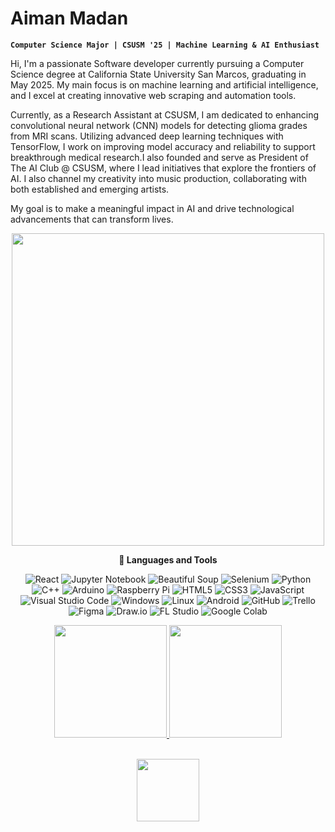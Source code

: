 # Aiman Madan 

**`Computer Science Major | CSUSM '25 | Machine Learning & AI Enthusiast`**

Hi, I'm a passionate Software developer currently pursuing a Computer Science degree at California State University San Marcos, graduating in May 2025. My main focus is on machine learning and artificial intelligence, and I excel at creating innovative web scraping and automation tools.

Currently, as a Research Assistant at CSUSM, I am dedicated to enhancing convolutional neural network (CNN) models for detecting glioma grades from MRI scans. Utilizing advanced deep learning techniques with TensorFlow, I work on improving model accuracy and reliability to support breakthrough medical research.I also founded and serve as President of The AI Club @ CSUSM, where I lead initiatives that explore the frontiers of AI. I also channel my creativity into music production, collaborating with both established and emerging artists.

My goal is to make a meaningful impact in AI and drive technological advancements that can transform lives.


<p align="center">
  <img src="https://github.com/Anmol-Baranwal/Cool-GIFs-For-GitHub/assets/74038190/993370af-11f4-48e7-9e0d-e5b79c2e7890" width="500">
<br>
<p align="center">
  <strong>🧰 Languages and Tools</strong>
</p>

<p align="center">

  <img alt="React" src="https://img.shields.io/badge/React-20232A?style=for-the-badge&logo=react&logoColor=61DAFB"/>
  <img alt="Jupyter Notebook" src="https://img.shields.io/badge/Jupyter%20Notebook-F37626?style=for-the-badge&logo=jupyter&logoColor=white"/>
  <img alt="Beautiful Soup" src="https://img.shields.io/badge/beautiful%20soup-3776AB?style=for-the-badge&logo=beautifulsoup&logoColor=white"/>
  <img alt="Selenium" src="https://img.shields.io/badge/-selenium-%43B02A?style=for-the-badge&logo=selenium&logoColor=white"/>
  <img alt="Python" src="https://img.shields.io/badge/python-306998.svg?style=for-the-badge&logo=python&logoColor=white"/>
  <img alt="C++" src="https://img.shields.io/badge/c%2B%2B-%2300599C.svg?style=for-the-badge&logo=c%2B%2B&logoColor=white"/>
  <img alt="Arduino" src="https://img.shields.io/badge/-Arduino-00979D?style=for-the-badge&logo=Arduino&logoColor=white"/>
  <img alt="Raspberry Pi" src="https://img.shields.io/badge/-RaspberryPi-C51A4A?style=for-the-badge&logo=Raspberry-Pi&logoColor=white"/>
  <img alt="HTML5" src="https://img.shields.io/badge/html5-%23E34F26.svg?style=for-the-badge&logo=html5&logoColor=white"/>
  <img alt="CSS3" src="https://img.shields.io/badge/css3-%231572B6.svg?style=for-the-badge&logo=css3&logoColor=white"/>
  <img alt="JavaScript" src="https://img.shields.io/badge/javascript-%23323330.svg?style=for-the-badge&logo=javascript&logoColor=%23F7DF1E"/>
  <img alt="Visual Studio Code" src="https://img.shields.io/badge/VSCode-0078d7.svg?style=for-the-badge&logo=visual-studio-code&logoColor=white"/>
  <img alt="Windows" src="https://img.shields.io/badge/Windows-0078D6?style=for-the-badge&logo=windows&logoColor=white" />
  <img alt="Linux" src="https://img.shields.io/badge/Linux-FCC624?style=for-the-badge&logo=linux&logoColor=black"/>
  <img alt="Android" src="https://img.shields.io/badge/Android-3DDC84?style=for-the-badge&logo=android&logoColor=white"/>
  <img alt="GitHub" src="https://img.shields.io/badge/github-%23121011.svg?style=for-the-badge&logo=github&logoColor=white"/>
  <img alt="Trello" src="https://img.shields.io/badge/Trello-%23026AA7.svg?style=for-the-badge&logo=Trello&logoColor=white"/>
  <img alt="Figma" src="https://img.shields.io/badge/figma-%23F24E1E.svg?style=for-the-badge&logo=figma&logoColor=white"/>
  <img alt="Draw.io" src="https://img.shields.io/badge/Draw.io-FF7F00?style=for-the-badge&logo=draw.io&logoColor=white"/>
  <img alt="FL Studio" src="https://img.shields.io/badge/FL_Studio-000000?style=for-the-badge&logo=fl-studio&logoColor=white"/>
  <img alt="Google Colab" src="https://img.shields.io/badge/Google%20Colab-F9AB00?style=for-the-badge&logo=googlecolab&logoColor=white"/>


</p>

<p align="center">
  <a href="https://github.com/AimanMadan">
    <img height="180em" src="https://github-readme-stats-eight-theta.vercel.app/api?username=AimanMadan&show_icons=true&theme=algolia&include_all_commits=true&count_private=true"/>
    <img height="180em" src="https://github-readme-stats-eight-theta.vercel.app/api/top-langs/?username=AimanMadan&layout=compact&langs_count=8&theme=algolia"/>
  </a>
</p>

<br />
<div align="center">
  <img src="https://user-images.githubusercontent.com/74038190/212257468-1e9a91f1-b626-4baa-b15d-5c385dfa7ed2.gif" width="100">
</div>
<br>
